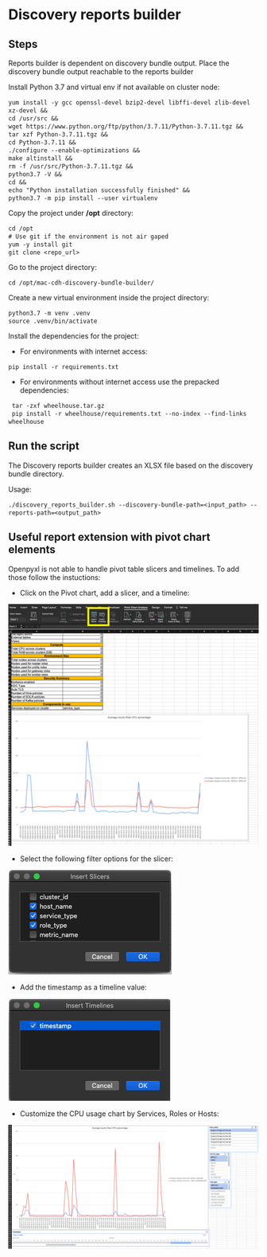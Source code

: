 # Discovery reports builder

## Steps

Reports builder is dependent on discovery bundle output. Place the discovery bundle output reachable to the reports builder

Install Python 3.7 and virtual env if not available on cluster node:
```shell
yum install -y gcc openssl-devel bzip2-devel libffi-devel zlib-devel xz-devel && 
cd /usr/src && 
wget https://www.python.org/ftp/python/3.7.11/Python-3.7.11.tgz && 
tar xzf Python-3.7.11.tgz && 
cd Python-3.7.11 && 
./configure --enable-optimizations && 
make altinstall && 
rm -f /usr/src/Python-3.7.11.tgz && 
python3.7 -V &&
cd &&
echo "Python installation successfully finished" &&
python3.7 -m pip install --user virtualenv
```

Copy the project under **/opt** directory:

```shell
cd /opt
# Use git if the environment is not air gaped
yum -y install git
git clone <repo_url>
```

Go to the project directory:
```shell
cd /opt/mac-cdh-discovery-bundle-builder/
```

Create a new virtual environment inside the project directory:
````shell
python3.7 -m venv .venv
source .venv/bin/activate
````

Install the dependencies for the project:
- For environments with internet access:
```shell
pip install -r requirements.txt
```

- For environments without internet access use the prepacked dependencies:
```shell
 tar -zxf wheelhouse.tar.gz
 pip install -r wheelhouse/requirements.txt --no-index --find-links wheelhouse
```

## Run the script
The Discovery reports builder creates an XLSX file based on the discovery bundle directory.

Usage:
```shell
./discovery_reports_builder.sh --discovery-bundle-path=<input_path> --reports-path=<output_path>
```


## Useful report extension with pivot chart elements

Openpyxl is not able to handle pivot table slicers and timelines. To add those follow the instuctions:
- Click on the Pivot chart, add a slicer, and a timeline:

![insert_slicer_timeline](resources/readme_resources/insert_slicer_timeline.png)

- Select the following filter options for the slicer:

![slicer](resources/readme_resources/slicer.png)

- Add the timestamp as a timeline value:

![timeline](resources/readme_resources/timeline.png)

- Customize the CPU usage chart by Services, Roles or Hosts:

![result](resources/readme_resources/result.png)
